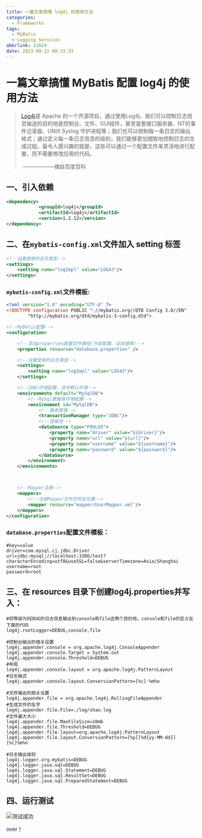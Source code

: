 ```yaml
---
title: 一篇文章搞懂 log4j 的使用方法
categories:
  - Frameworks
tags:
  - MyBatis
  - Logging Services
abbrlink: 11624
date: 2023-09-22 00:33:33
---
```


# 一篇文章搞懂 MyBatis 配置 log4j 的使用方法

> [Log4j](https://logging.apache.org/log4j/2.x/index.html)是 Apache 的一个开源项目，通过使用Log4j，我们可以控制日志信息输送的目的地是控制台、文件、GUI组件，甚至是套接口服务器、NT的事件记录器、UNIX Syslog 守护进程等；我们也可以控制每一条日志的输出格式；通过定义每一条日志信息的级别，我们能够更加细致地控制日志的生成过程。最令人感兴趣的就是，这些可以通过一个配置文件来灵活地进行配置，而不需要修改应用的代码。
>
> ​									——————摘自百度百科

## 一、引入依赖

```xml
<dependency>
            <groupId>log4j</groupId>
            <artifactId>log4j</artifactId>
            <version>1.2.12</version>
</dependency>
```

## 二、在`mybatis-config.xml`文件加入 setting 标签

```xml
<!--设置使用的日志类型-->
<settings>
    <setting name="logImpl" value="LOG4J"/>
</settings>
```

### `mybatis-config.xml`文件模板:

```xml
<?xml version="1.0" encoding="UTF-8" ?>
<!DOCTYPE configuration PUBLIC "-//mybatis.org//DTD Config 3.0//EN"
        "http://mybatis.org/dtd/mybatis-3-config.dtd">

<!--MyBatis配置-->
<configuration>

    <!--添加properties配置文件路径(外部配置、动态替换)-->
    <properties resource="database.properties" />

    <!--设置使用的日志类型-->
    <settings>
        <setting name="logImpl" value="LOG4J"/>
    </settings>

    <!--JDBC环境配置、选中默认环境-->
    <environments default="MySqlDB">
        <!--MySql数据库环境配置-->
        <environment id="MySqlDB">
            <!--事务管理-->
            <transactionManager type="JDBC"/>
            <!--连接池-->
            <dataSource type="POOLED">
                <property name="driver" value="${driver}"/>
                <property name="url" value="${url}"/>
                <property name="username" value="${username}"/>
                <property name="password" value="${password}"/>
            </dataSource>
        </environment>
    </environments>



    <!--Mapper注册-->
    <mappers>
        <!--注册Mapper文件的所在位置-->
        <mapper resource="mapper/UserMapper.xml"/>
    </mappers>
</configuration>
```

### `database.properties`配置文件模板：

```properties
#key=value
driver=com.mysql.cj.jdbc.Driver
url=jdbc:mysql://localhost:3306/test?characterEncoding=utf8&useSSL=false&serverTimezone=Asia/Shanghai
username=root
password=root
```



## 三、在 resources 目录下创建log4j.properties并写入：

```properties
#将等级为DEBUG的日志信息输出到console和file这两个目的地，console和file的定义在下面的代码
log4j.rootLogger=DEBUG,console,file
 
#控制台输出的相关设置
log4j.appender.console = org.apache.log4j.ConsoleAppender
log4j.appender.console.Target = System.out
log4j.appender.console.Threshold=DEBUG
#布局
log4j.appender.console.layout = org.apache.log4j.PatternLayout
#日志格式
log4j.appender.console.layout.ConversionPattern=[%c]-%m%n
 
#文件输出的相关设置
log4j.appender.file = org.apache.log4j.RollingFileAppender
#生成文件的名字
log4j.appender.file.File=./log/shao.log
#文件最大大小
log4j.appender.file.MaxFileSize=10mb
log4j.appender.file.Threshold=DEBUG
log4j.appender.file.layout=org.apache.log4j.PatternLayout
log4j.appender.file.layout.ConversionPattern=[%p][%d{yy-MM-dd}][%c]%m%n
 
#日志输出级别
log4j.logger.org.mybatis=DEBUG
log4j.logger.java.sql=DEBUG
log4j.logger.java.sql.Statement=DEBUG
log4j.logger.java.sql.ResultSet=DEBUG
log4j.logger.java.sql.PreparedStatement=DEBUG
```

## 四、运行测试

![测试成功](https://cs-wlei224.obs.cn-south-1.myhuaweicloud.com/blog-imgs/202309220052332.png)

over！

